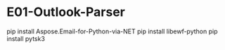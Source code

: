 # E01-Outlook-Parser

pip install Aspose.Email-for-Python-via-NET   pip install libewf-python   pip install pytsk3
